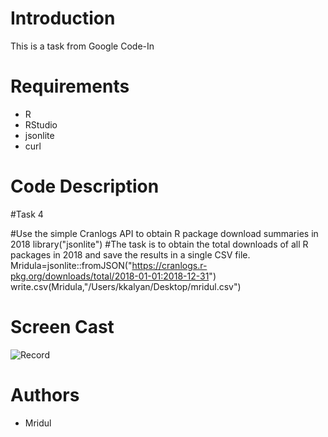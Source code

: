 # Introduction
This is a task from Google Code-In

# Requirements
- R
- RStudio
- jsonlite
- curl

# Code Description
#Task 4

#Use the simple Cranlogs API to obtain R package download summaries in 2018
library("jsonlite")
#The task is to obtain the total downloads of all R packages in 2018 and save the results in a single CSV file.
Mridula=jsonlite::fromJSON("https://cranlogs.r-pkg.org/downloads/total/2018-01-01:2018-12-31")
write.csv(Mridula,"/Users/kkalyan/Desktop/mridul.csv")

# Screen Cast
![Record](http://g.recordit.co/O9JWQNAPDA.gif)

# Authors
- Mridul

